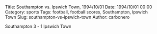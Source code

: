 Title: Southampton vs. Ipswich Town, 1994/10/01
Date: 1994/10/01 00:00
Category: sports
Tags: football, football scores, Southampton, Ipswich Town
Slug: southampton-vs-ipswich-town
Author: carbonero


Southampton 3 - 1 Ipswich Town
